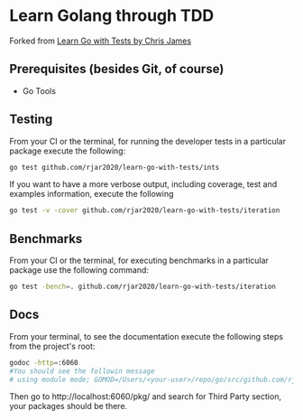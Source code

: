 # Learn Golang through TDD
Forked from [Learn Go with Tests by Chris James]

## Prerequisites (besides Git, of course)
- Go Tools

## Testing
From your CI or the terminal, for running the developer tests in a particular package execute the following:

```bash
go test github.com/rjar2020/learn-go-with-tests/ints
```
If you want to have a more verbose output, including coverage, test and examples information, execute the following

```bash
go test -v -cover github.com/rjar2020/learn-go-with-tests/iteration
```

## Benchmarks
From your CI or the terminal, for executing benchmarks in a particular package use the following command:

```bash
go test -bench=. github.com/rjar2020/learn-go-with-tests/iteration
```

[Learn Go with Tests by Chris James]: https://quii.gitbook.io/learn-go-with-tests/

## Docs
From your terminal, to see the documentation execute the following steps from the project's root:

```bash
godoc -http=:6060
#You should see the followin message
# using module mode; GOMOD=/Users/<your-user>/repo/go/src/github.com/rjar2020/learn-go-with-tests/go.mod
```
Then go to http://localhost:6060/pkg/ and search for Third Party section, your packages should be there.

[Learn Go with Tests by Chris James]: https://quii.gitbook.io/learn-go-with-tests/

